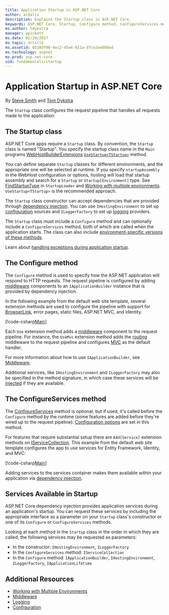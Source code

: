 ```yaml
---
title: Application Startup in ASP.NET Core 
author: ardalis
description: Explains the Startup class in ASP.NET Core.
keywords: ASP.NET Core, Startup, Configure method, ConfigureServices method
ms.author: tdykstra
manager: wpickett
ms.date: 02/29/2017
ms.topic: article
ms.assetid: 6538df00-4ec2-45e4-811a-d7ce2ee608ed
ms.technology: aspnet
ms.prod: asp.net-core
uid: fundamentals/startup
---
```

# Application Startup in ASP.NET Core

By [Steve Smith](http://ardalis.com) and [Tom Dykstra](https://github.com/tdykstra/)

The `Startup` class configures the request pipeline that handles all requests made to the application.

## The Startup class

ASP.NET Core apps require a `Startup` class. By convention, the `Startup` class is named "Startup". You specify the startup class name in the `Main` programs [WebHostBuilderExtensions](https://docs.microsoft.com/aspnet/core/api/microsoft.aspnetcore.hosting.webhostbuilderextensions) [`UseStartup<TStartup>`](https://docs.microsoft.com/aspnet/core/api/microsoft.aspnetcore.hosting.webhostbuilderextensions#Microsoft_AspNetCore_Hosting_WebHostBuilderExtensions_UseStartup__1_Microsoft_AspNetCore_Hosting_IWebHostBuilder_) method.

You can define separate `Startup` classes for different environments, and the appropriate one will be selected at runtime. If you specify `startupAssembly` in the WebHost configuration or options, hosting will load that startup assembly and search for a `Startup` or `Startup[Environment]` type. See [FindStartupType](https://github.com/aspnet/Hosting/blob/rel/1.1.0/src/Microsoft.AspNetCore.Hosting/Internal/StartupLoader.cs) in `StartupLoader` and [Working with multiple environments](environments.md#startup-conventions). `UseStartup<TStartup>` is the recommended approach.

The `Startup` class constructor can accept dependencies that are provided through [dependency injection](dependency-injection.md). You can use `IHostingEnvironment` to set up [configuration](configuration.md) sources and `ILoggerFactory` to set up [logging](logging.md) providers. 

The `Startup` class must include a `Configure` method and can optionally include a `ConfigureServices` method, both of which are called when the application starts. The class can also include [environment-specific versions of these methods](environments.md#startup-conventions).

Learn about [handling exceptions during application startup](error-handling.md#startup-exception-handling).

## The Configure method

The `Configure` method is used to specify how the ASP.NET application will respond to HTTP requests. The request pipeline is configured by adding [middleware](middleware.md) components to an `IApplicationBuilder` instance that is provided by dependency injection.

In the following example from the default web site template, several extension methods are used to configure the pipeline with support for [BrowserLink](http://vswebessentials.com/features/browserlink), error pages, static files, ASP.NET MVC, and Identity.

[!code-csharp[Main](../common/samples/WebApplication1/Startup.cs?highlight=8,9,10,14,17,19,21&start=58&end=84)]

Each `Use` extension method adds a [middleware](middleware.md) component to the request pipeline. For instance, the `UseMvc` extension method adds the [routing](routing.md) middleware to the request pipeline and configures [MVC](../mvc/index.md) as the default handler.

For more information about how to use `IApplicationBuilder`, see [Middleware](middleware.md).

Additional services, like `IHostingEnvironment` and `ILoggerFactory` may also be specified in the method signature, in which case these services will be [injected](dependency-injection.md) if they are available. 

## The ConfigureServices method

The [ConfigureServices](https://docs.microsoft.com/en-us/aspnet/core/api/microsoft.aspnetcore.hosting.startupbase#Microsoft_AspNetCore_Hosting_StartupBase_ConfigureServices_Microsoft_Extensions_DependencyInjection_IServiceCollection_) method is optional; but if used, it's called before the `Configure` method by the runtime (some features are added before they're wired up to the request pipeline). [Configuration options](configuration.md) are set in this method.

For features that require substantial setup there are `Add[Service]` extension methods on [IServiceCollection](https://docs.microsoft.com/en-us/aspnet/core/api/microsoft.extensions.dependencyinjection.iservicecollection). This example from the default web site template configures the app to use services for Entity Framework, Identity, and MVC:

[!code-csharp[Main](../common/samples/WebApplication1/Startup.cs?highlight=4,7,11&start=40&end=55)]

Adding services to the services container makes them available within your application via [dependency injection](dependency-injection.md).

## Services Available in Startup

ASP.NET Core dependency injection provides application services during an application's startup. You can request these services by including the appropriate interface as a parameter on your `Startup` class's constructor or one of its `Configure` or `ConfigureServices` methods. 

Looking at each method in the `Startup` class in the order in which they are called, the following services may be requested as parameters:

* In the constructor:  `IHostingEnvironment`, `ILoggerFactory`
* In the `ConfigureServices` method:  `IServiceCollection`
* In the `Configure` method:  `IApplicationBuilder`, `IHostingEnvironment`, `ILoggerFactory`, `IApplicationLifetime`

## Additional Resources

* [Working with Multiple Environments](environments.md)
* [Middleware](middleware.md)
* [Logging](logging.md)
* [Configuration](configuration.md)
